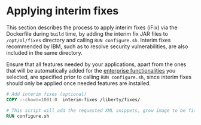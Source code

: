 # Applying interim fixes

This section describes the process to apply interim fixes (iFix) via the Dockerfile during `build` time, by adding the interim fix JAR files to `/opt/ol/fixes` directory and calling `RUN configure.sh`. Interim fixes recommended by IBM, such as to resolve security vulnerabilities, are also included in the same directory. 

Ensure that all features needed by your applications, apart from the ones that will be automatically added for the [enterprise functionalities](https://github.com/OpenLiberty/ci.docker#enterprise-functionality) you selected, are specified prior to calling `RUN configure.sh`, since interim fixes should only be applied once needed features are installed.

```dockerfile
# Add interim fixes (optional)
COPY --chown=1001:0  interim-fixes /liberty/fixes/

# This script will add the requested XML snippets, grow image to be fit-for-purpose and apply interim fixes
RUN configure.sh
```
